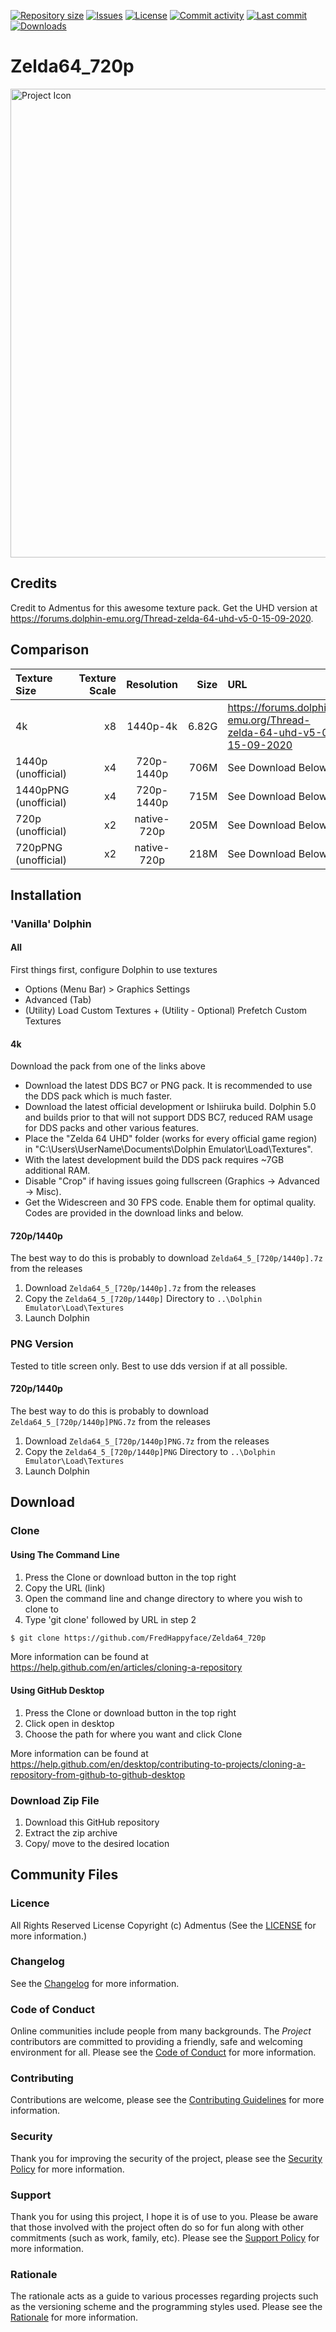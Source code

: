 [![Repository size](https://img.shields.io/github/repo-size/FredHappyface/Zelda64_720p.svg?style=for-the-badge)](../../)
[![Issues](https://img.shields.io/github/issues/FredHappyface/Zelda64_720p.svg?style=for-the-badge)](../../issues)
[![License](https://img.shields.io/github/license/FredHappyface/Zelda64_720p.svg?style=for-the-badge)](/LICENSE.md)
[![Commit activity](https://img.shields.io/github/commit-activity/m/FredHappyface/Zelda64_720p.svg?style=for-the-badge)](../../commits/master)
[![Last commit](https://img.shields.io/github/last-commit/FredHappyface/Zelda64_720p.svg?style=for-the-badge)](../../commits/master)
[![Downloads](https://img.shields.io/github/downloads/FredHappyface/Zelda64_720p/total.svg?style=for-the-badge)](../../releases)

# Zelda64_720p

<img src="readme-assets/icons/name.png" alt="Project Icon" width="750">


## Credits
Credit to Admentus for this awesome texture pack. Get the UHD version at
https://forums.dolphin-emu.org/Thread-zelda-64-uhd-v5-0-15-09-2020.


## Comparison

|Texture Size|Texture Scale|Resolution |Size |URL|
|:--         |------------:|:---------:|----:|:--|
|4k          |           x8|1440p-4k   |6.82G|https://forums.dolphin-emu.org/Thread-zelda-64-uhd-v5-0-15-09-2020|
|1440p (unofficial)|     x4| 720p-1440p| 706M|See Download Below|
|1440pPNG (unofficial)|  x4| 720p-1440p| 715M|See Download Below|
|720p (unofficial)|      x2|native-720p| 205M|See Download Below|
|720pPNG (unofficial)|   x2|native-720p| 218M|See Download Below|


## Installation


### 'Vanilla' Dolphin

#### All

First things first, configure Dolphin to use textures

- Options (Menu Bar) > Graphics Settings
- Advanced (Tab)
- (Utility) Load Custom Textures + (Utility - Optional) Prefetch Custom Textures

#### 4k

Download the pack from one of the links above

- Download the latest DDS BC7 or PNG pack. It is recommended to use the DDS pack
  which is much faster.
- Download the latest official development or Ishiiruka build. Dolphin 5.0 and
  builds prior to that will not support DDS BC7, reduced RAM usage for DDS packs
  and other various features.
- Place the "Zelda 64 UHD" folder (works for every official game region) in
  "C:\Users\UserName\Documents\Dolphin Emulator\Load\Textures".
- With the latest development build the DDS pack requires ~7GB additional RAM.
- Disable "Crop" if having issues going fullscreen (Graphics -> Advanced -> Misc).
- Get the Widescreen and 30 FPS code. Enable them for optimal quality. Codes are
  provided in the download links and below.

#### 720p/1440p

The best way to do this is probably to download `Zelda64_5_[720p/1440p].7z` from
the releases

1. Download `Zelda64_5_[720p/1440p].7z` from the releases
2. Copy the `Zelda64_5_[720p/1440p]` Directory to
   `..\Dolphin Emulator\Load\Textures`
3. Launch Dolphin


### PNG Version

Tested to title screen only. Best to use dds version if at all possible.

#### 720p/1440p

The best way to do this is probably to download `Zelda64_5_[720p/1440p]PNG.7z`
from the releases

1. Download `Zelda64_5_[720p/1440p]PNG.7z` from the releases
2. Copy the `Zelda64_5_[720p/1440p]PNG` Directory to
   `..\Dolphin Emulator\Load\Textures`
3. Launch Dolphin

## Download
### Clone
#### Using The Command Line
1. Press the Clone or download button in the top right
2. Copy the URL (link)
3. Open the command line and change directory to where you wish to
clone to
4. Type 'git clone' followed by URL in step 2
```bash
$ git clone https://github.com/FredHappyface/Zelda64_720p
```

More information can be found at
<https://help.github.com/en/articles/cloning-a-repository>

#### Using GitHub Desktop
1. Press the Clone or download button in the top right
2. Click open in desktop
3. Choose the path for where you want and click Clone

More information can be found at
<https://help.github.com/en/desktop/contributing-to-projects/cloning-a-repository-from-github-to-github-desktop>

### Download Zip File

1. Download this GitHub repository
2. Extract the zip archive
3. Copy/ move to the desired location

## Community Files
### Licence
All Rights Reserved License
Copyright (c) Admentus
(See the [LICENSE](/LICENSE.md) for more information.)

### Changelog
See the [Changelog](/CHANGELOG.md) for more information.

### Code of Conduct
Online communities include people from many backgrounds. The *Project*
contributors are committed to providing a friendly, safe and welcoming
environment for all. Please see the
[Code of Conduct](https://github.com/FredHappyface/.github/blob/master/CODE_OF_CONDUCT.md)
 for more information.

### Contributing
Contributions are welcome, please see the
[Contributing Guidelines](https://github.com/FredHappyface/.github/blob/master/CONTRIBUTING.md)
for more information.

### Security
Thank you for improving the security of the project, please see the
[Security Policy](https://github.com/FredHappyface/.github/blob/master/SECURITY.md)
for more information.

### Support
Thank you for using this project, I hope it is of use to you. Please be aware that
those involved with the project often do so for fun along with other commitments
(such as work, family, etc). Please see the
[Support Policy](https://github.com/FredHappyface/.github/blob/master/SUPPORT.md)
for more information.

### Rationale
The rationale acts as a guide to various processes regarding projects such as
the versioning scheme and the programming styles used. Please see the
[Rationale](https://github.com/FredHappyface/.github/blob/master/RATIONALE.md)
for more information.
